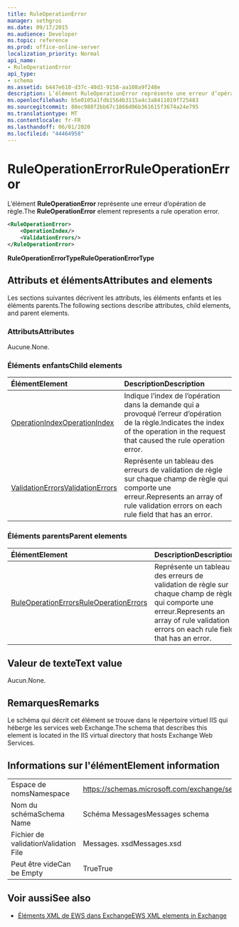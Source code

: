 ```yaml
---
title: RuleOperationError
manager: sethgros
ms.date: 09/17/2015
ms.audience: Developer
ms.topic: reference
ms.prod: office-online-server
localization_priority: Normal
api_name:
- RuleOperationError
api_type:
- schema
ms.assetid: b447e610-d37c-40d3-9158-aa108a9f248e
description: L’élément RuleOperationError représente une erreur d’opération de règle.
ms.openlocfilehash: b5e0105a1fdb1564b3115a4c3a8411019f725483
ms.sourcegitcommit: 88ec988f2bb67c1866d06b361615f3674a24e795
ms.translationtype: MT
ms.contentlocale: fr-FR
ms.lasthandoff: 06/01/2020
ms.locfileid: "44464958"
---
```

# <a name="ruleoperationerror"></a><span data-ttu-id="8ed5e-103">RuleOperationError</span><span class="sxs-lookup"><span data-stu-id="8ed5e-103">RuleOperationError</span></span>

<span data-ttu-id="8ed5e-104">L’élément **RuleOperationError** représente une erreur d’opération de règle.</span><span class="sxs-lookup"><span data-stu-id="8ed5e-104">The **RuleOperationError** element represents a rule operation error.</span></span> 
  
```XML
<RuleOperationError>
    <OperationIndex/>
    <ValidationErrors/>
</RuleOperationError>
```

 <span data-ttu-id="8ed5e-105">**RuleOperationErrorType**</span><span class="sxs-lookup"><span data-stu-id="8ed5e-105">**RuleOperationErrorType**</span></span>
## <a name="attributes-and-elements"></a><span data-ttu-id="8ed5e-106">Attributs et éléments</span><span class="sxs-lookup"><span data-stu-id="8ed5e-106">Attributes and elements</span></span>

<span data-ttu-id="8ed5e-107">Les sections suivantes décrivent les attributs, les éléments enfants et les éléments parents.</span><span class="sxs-lookup"><span data-stu-id="8ed5e-107">The following sections describe attributes, child elements, and parent elements.</span></span>
  
### <a name="attributes"></a><span data-ttu-id="8ed5e-108">Attributs</span><span class="sxs-lookup"><span data-stu-id="8ed5e-108">Attributes</span></span>

<span data-ttu-id="8ed5e-109">Aucune.</span><span class="sxs-lookup"><span data-stu-id="8ed5e-109">None.</span></span>
  
### <a name="child-elements"></a><span data-ttu-id="8ed5e-110">Éléments enfants</span><span class="sxs-lookup"><span data-stu-id="8ed5e-110">Child elements</span></span>

|<span data-ttu-id="8ed5e-111">**Élément**</span><span class="sxs-lookup"><span data-stu-id="8ed5e-111">**Element**</span></span>|<span data-ttu-id="8ed5e-112">**Description**</span><span class="sxs-lookup"><span data-stu-id="8ed5e-112">**Description**</span></span>|
|:-----|:-----|
|[<span data-ttu-id="8ed5e-113">OperationIndex</span><span class="sxs-lookup"><span data-stu-id="8ed5e-113">OperationIndex</span></span>](operationindex.md) <br/> |<span data-ttu-id="8ed5e-114">Indique l’index de l’opération dans la demande qui a provoqué l’erreur d’opération de la règle.</span><span class="sxs-lookup"><span data-stu-id="8ed5e-114">Indicates the index of the operation in the request that caused the rule operation error.</span></span>  <br/> |
|[<span data-ttu-id="8ed5e-115">ValidationErrors</span><span class="sxs-lookup"><span data-stu-id="8ed5e-115">ValidationErrors</span></span>](validationerrors.md) <br/> |<span data-ttu-id="8ed5e-116">Représente un tableau des erreurs de validation de règle sur chaque champ de règle qui comporte une erreur.</span><span class="sxs-lookup"><span data-stu-id="8ed5e-116">Represents an array of rule validation errors on each rule field that has an error.</span></span>  <br/> |
   
### <a name="parent-elements"></a><span data-ttu-id="8ed5e-117">Éléments parents</span><span class="sxs-lookup"><span data-stu-id="8ed5e-117">Parent elements</span></span>

|<span data-ttu-id="8ed5e-118">**Élément**</span><span class="sxs-lookup"><span data-stu-id="8ed5e-118">**Element**</span></span>|<span data-ttu-id="8ed5e-119">**Description**</span><span class="sxs-lookup"><span data-stu-id="8ed5e-119">**Description**</span></span>|
|:-----|:-----|
|[<span data-ttu-id="8ed5e-120">RuleOperationErrors</span><span class="sxs-lookup"><span data-stu-id="8ed5e-120">RuleOperationErrors</span></span>](ruleoperationerrors.md) <br/> |<span data-ttu-id="8ed5e-121">Représente un tableau des erreurs de validation de règle sur chaque champ de règle qui comporte une erreur.</span><span class="sxs-lookup"><span data-stu-id="8ed5e-121">Represents an array of rule validation errors on each rule field that has an error.</span></span>  <br/> |
   
## <a name="text-value"></a><span data-ttu-id="8ed5e-122">Valeur de texte</span><span class="sxs-lookup"><span data-stu-id="8ed5e-122">Text value</span></span>

<span data-ttu-id="8ed5e-123">Aucun.</span><span class="sxs-lookup"><span data-stu-id="8ed5e-123">None.</span></span>
  
## <a name="remarks"></a><span data-ttu-id="8ed5e-124">Remarques</span><span class="sxs-lookup"><span data-stu-id="8ed5e-124">Remarks</span></span>

<span data-ttu-id="8ed5e-125">Le schéma qui décrit cet élément se trouve dans le répertoire virtuel IIS qui héberge les services web Exchange.</span><span class="sxs-lookup"><span data-stu-id="8ed5e-125">The schema that describes this element is located in the IIS virtual directory that hosts Exchange Web Services.</span></span>
  
## <a name="element-information"></a><span data-ttu-id="8ed5e-126">Informations sur l'élément</span><span class="sxs-lookup"><span data-stu-id="8ed5e-126">Element information</span></span>

|||
|:-----|:-----|
|<span data-ttu-id="8ed5e-127">Espace de noms</span><span class="sxs-lookup"><span data-stu-id="8ed5e-127">Namespace</span></span>  <br/> |https://schemas.microsoft.com/exchange/services/2006/messages  <br/> |
|<span data-ttu-id="8ed5e-128">Nom du schéma</span><span class="sxs-lookup"><span data-stu-id="8ed5e-128">Schema Name</span></span>  <br/> |<span data-ttu-id="8ed5e-129">Schéma Messages</span><span class="sxs-lookup"><span data-stu-id="8ed5e-129">Messages schema</span></span>  <br/> |
|<span data-ttu-id="8ed5e-130">Fichier de validation</span><span class="sxs-lookup"><span data-stu-id="8ed5e-130">Validation File</span></span>  <br/> |<span data-ttu-id="8ed5e-131">Messages. xsd</span><span class="sxs-lookup"><span data-stu-id="8ed5e-131">Messages.xsd</span></span>  <br/> |
|<span data-ttu-id="8ed5e-132">Peut être vide</span><span class="sxs-lookup"><span data-stu-id="8ed5e-132">Can be Empty</span></span>  <br/> |<span data-ttu-id="8ed5e-133">True</span><span class="sxs-lookup"><span data-stu-id="8ed5e-133">True</span></span>  <br/> |
   
## <a name="see-also"></a><span data-ttu-id="8ed5e-134">Voir aussi</span><span class="sxs-lookup"><span data-stu-id="8ed5e-134">See also</span></span>



- [<span data-ttu-id="8ed5e-135">Éléments XML de EWS dans Exchange</span><span class="sxs-lookup"><span data-stu-id="8ed5e-135">EWS XML elements in Exchange</span></span>](ews-xml-elements-in-exchange.md)

